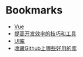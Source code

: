 # Bookmarks

- [Vue](/Bookmarks/Vue.md)
- [提高开发效率的技巧和工具](docs/Bookmarks/提高开发效率的技巧和工具.md)
- [UI库](/Bookmarks/UI库.md)
- [收藏Github上哪些好用的库](docs/Bookmarks/收藏Github上哪些好用的库.md)




